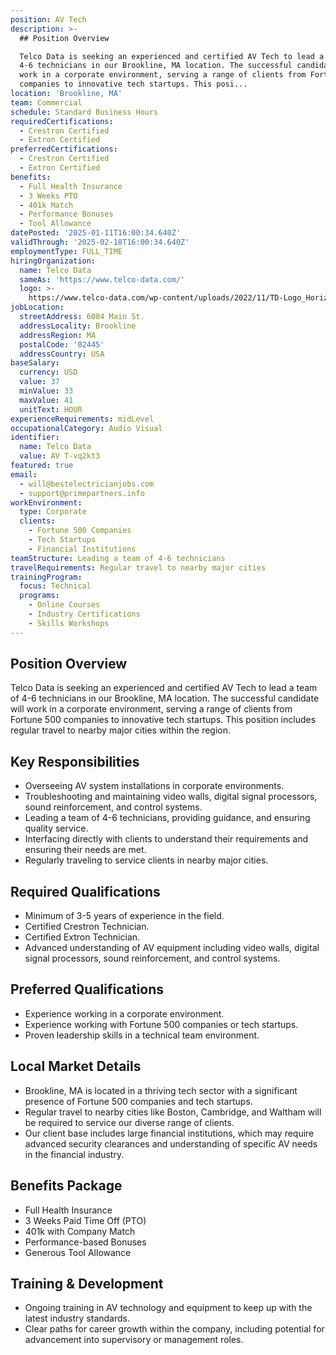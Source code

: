 ```yaml
---
position: AV Tech
description: >-
  ## Position Overview

  Telco Data is seeking an experienced and certified AV Tech to lead a team of
  4-6 technicians in our Brookline, MA location. The successful candidate will
  work in a corporate environment, serving a range of clients from Fortune 500
  companies to innovative tech startups. This posi...
location: 'Brookline, MA'
team: Commercial
schedule: Standard Business Hours
requiredCertifications:
  - Crestron Certified
  - Extron Certified
preferredCertifications:
  - Crestron Certified
  - Extron Certified
benefits:
  - Full Health Insurance
  - 3 Weeks PTO
  - 401k Match
  - Performance Bonuses
  - Tool Allowance
datePosted: '2025-01-11T16:00:34.640Z'
validThrough: '2025-02-18T16:00:34.640Z'
employmentType: FULL_TIME
hiringOrganization:
  name: Telco Data
  sameAs: 'https://www.telco-data.com/'
  logo: >-
    https://www.telco-data.com/wp-content/uploads/2022/11/TD-Logo_Horizontal_Color.webp
jobLocation:
  streetAddress: 6084 Main St.
  addressLocality: Brookline
  addressRegion: MA
  postalCode: '02445'
  addressCountry: USA
baseSalary:
  currency: USD
  value: 37
  minValue: 33
  maxValue: 41
  unitText: HOUR
experienceRequirements: midLevel
occupationalCategory: Audio Visual
identifier:
  name: Telco Data
  value: AV T-vq2kt3
featured: true
email:
  - will@bestelectricianjobs.com
  - support@primepartners.info
workEnvironment:
  type: Corporate
  clients:
    - Fortune 500 Companies
    - Tech Startups
    - Financial Institutions
teamStructure: Leading a team of 4-6 technicians
travelRequirements: Regular travel to nearby major cities
trainingProgram:
  focus: Technical
  programs:
    - Online Courses
    - Industry Certifications
    - Skills Workshops
---
```




## Position Overview
Telco Data is seeking an experienced and certified AV Tech to lead a team of 4-6 technicians in our Brookline, MA location. The successful candidate will work in a corporate environment, serving a range of clients from Fortune 500 companies to innovative tech startups. This position includes regular travel to nearby major cities within the region.

## Key Responsibilities
- Overseeing AV system installations in corporate environments.
- Troubleshooting and maintaining video walls, digital signal processors, sound reinforcement, and control systems.
- Leading a team of 4-6 technicians, providing guidance, and ensuring quality service.
- Interfacing directly with clients to understand their requirements and ensuring their needs are met.
- Regularly traveling to service clients in nearby major cities.

## Required Qualifications
- Minimum of 3-5 years of experience in the field.
- Certified Crestron Technician.
- Certified Extron Technician.
- Advanced understanding of AV equipment including video walls, digital signal processors, sound reinforcement, and control systems.

## Preferred Qualifications
- Experience working in a corporate environment.
- Experience working with Fortune 500 companies or tech startups.
- Proven leadership skills in a technical team environment.

## Local Market Details
- Brookline, MA is located in a thriving tech sector with a significant presence of Fortune 500 companies and tech startups.
- Regular travel to nearby cities like Boston, Cambridge, and Waltham will be required to service our diverse range of clients.
- Our client base includes large financial institutions, which may require advanced security clearances and understanding of specific AV needs in the financial industry.

## Benefits Package
- Full Health Insurance
- 3 Weeks Paid Time Off (PTO)
- 401k with Company Match
- Performance-based Bonuses
- Generous Tool Allowance

## Training & Development
- Ongoing training in AV technology and equipment to keep up with the latest industry standards.
- Clear paths for career growth within the company, including potential for advancement into supervisory or management roles.
